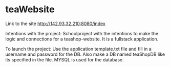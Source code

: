 # teaWebsite

Link to the site http://142.93.32.210:8080/index

Intentions with the project: Schoolproject with the intentions to make the logic and connections for a teashop-website. It is a fullstack application.

To launch the project: Use the application template.txt file and fill in a username and password for the DB. Also make a DB named teaShopDB like its specified in the file. MYSQL is used for the database.
